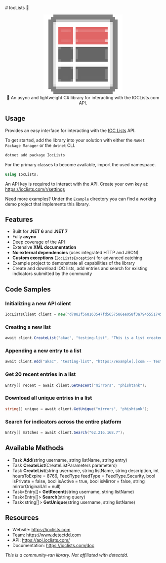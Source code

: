 ﻿﻿# IocLists 📝

<div align="center">
  <img width="256" height="256" src="https://raw.githubusercontent.com/actually-akac/IOCLists/master/IocLists/icon.png">
</div>

<div align="center">
  🛑 An async and lightweight C# library for interacting with the IOCLists.com API.
</div>

## Usage
Provides an easy interface for interacting with the [IOC Lists](https://ioclists.com) API.

To get started, add the library into your solution with either the `NuGet Package Manager` or the `dotnet` CLI.
```rust
dotnet add package IocLists
```

For the primary classes to become available, import the used namespace.
```csharp
using IocLists;
```

An API key is required to interact with the API. Create your own key at: https://ioclists.com/r/settings

Need more examples? Under the `Example` directory you can find a working demo project that implements this library.

## Features
- Built for **.NET 6** and **.NET 7**
- Fully **async**
- Deep coverage of the API
- Extensive **XML documentation**
- **No external dependencies** (uses integrated HTTP and JSON)
- **Custom exceptions** (`IocListsException`) for advanced catching
- Example project to demonstrate all capabilities of the library
- Create and download IOC lists, add entries and search for existing indicators submitted by the community

## Code Samples

### Initializing a new API client
```csharp
IocListsClient client = new("d7882f568163547fd5657586ee058f3a7945551745ce36c4bf706741e7907042");
```

### Creating a new list
```csharp
await client.CreateList("akac", "testing-list", "This is a list created using the C# IOC Lists library.");
```

### Appending a new entry to a list
```csharp
await client.Add("akac", "testing-list", "https://example[.]com -- Testing Indicator");
```

### Get 20 recent entries in a list
```csharp
Entry[] recent = await client.GetRecent("mirrors", "phishtank");
```

### Download all unique entries in a list
```csharp
string[] unique = await client.GetUnique("mirrors", "phishtank");
```

### Search for indicators across the entire platform
```csharp
Entry[] matches = await client.Search("62.216.168.7");
```

## Available Methods

- Task **Add**(string username, string listName, string entry)
- Task **CreateList**(CreateListParameters parameters)
- Task **CreateList**(string username, string listName, string description, int hoursToExpire = 8766, FeedType feedType = FeedType.Security, bool isPrivate = false, bool isActive = true, bool isMirror = false, string mirrorOriginalUrl = null)
- Task\<Entry[]> **GetRecent**(string username, string listName)
- Task\<Entry[]> **Search**(string query)
- Task\<string[]> **GetUnique**(string username, string listName)

## Resources
- Website: https://ioclists.com
- Team: https://www.detectdd.com
- API: https://api.ioclists.com/
- Documentation: https://ioclists.com/doc

*This is a community-ran library. Not affiliated with detectdd.*
